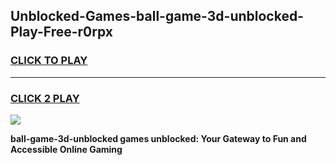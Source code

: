 
## Unblocked-Games-ball-game-3d-unblocked-Play-Free-r0rpx
<h3>
<a href="https://premium76.site?title=ball-game-3d-unblocked&ref=21A">CLICK TO PLAY</a></h3>
<hr>

<h3>
<a href="https://premium76.site?title=ball-game-3d-unblocked&ref=21A">CLICK 2 PLAY</a>
  
</h3>

<a href="https://premium76.site?title=ball-game-3d-unblocked&ref=21A"><img src="https://clearcache.store/games.png"></a>


**ball-game-3d-unblocked games unblocked: Your Gateway to Fun and Accessible Online Gaming**
